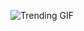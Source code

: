 ![Trending GIF](https://media3.giphy.com/media/v1.Y2lkPThiYjIxNzcyeW1ia3ZmNXRnMmhrYmZ2dXZ4eGMwaGZlOGc3aGs2dmp0cTZibzl1cSZlcD12MV9naWZzX3NlYXJjaCZjdD1n/GfLyPobJEnWDBJOhye/giphy.gif)
